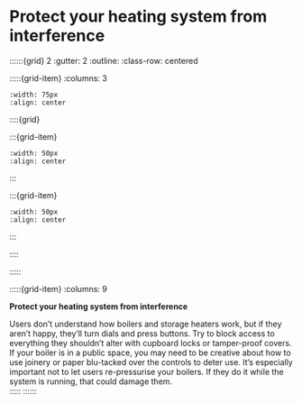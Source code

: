 # Protect your heating system from interference
 
::::::{grid} 2
:gutter: 2
:outline: 
:class-row: centered

:::::{grid-item}
:columns: 3
```{image} /images/card-game/step-icons/step_2.svg
:width: 75px
:align: center
```


::::{grid}

:::{grid-item}

```{image} /images/card-game/carbon-icons/carbon_3.svg
:width: 50px
:align: center
```
:::

:::{grid-item}
```{image} /images/card-game/cost-icons/cost_1.svg
:width: 50px
:align: center
```
:::

::::

:::::

:::::{grid-item}
:columns: 9

**Protect your heating system from interference**

Users don’t understand how boilers and storage heaters work, but if they aren’t happy, they’ll turn dials and press buttons.  Try to block access to everything they shouldn’t alter with cupboard locks or tamper-proof covers.  If your boiler is in a public space, you may need to be creative about how to use joinery or paper blu-tacked over the controls to deter use.  It’s especially important not to let users re-pressurise your boilers.  If they do it while the system is running, that could damage them.  
:::::
::::::

